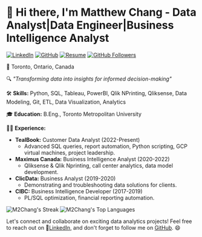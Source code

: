 # 👋 Hi there, I'm **Matthew Chang - Data Analyst|Data Engineer|Business Intelligence Analyst**

[![LinkedIn](https://img.shields.io/badge/LinkedIn-Connect-blue)]([https://www.linkedin.com/in/julia-liou/](https://www.linkedin.com/in/mc-2chang/))
[![GitHub](https://img.shields.io/badge/GitHub-Follow-green)](https://github.com/M2Chang)
[![Resume](https://img.shields.io/badge/Resume-View-purple)](https://github.com/M2Chang/M2Chang/blob/main/matthewchangresume.pdf)
[![GitHub Followers](https://img.shields.io/github/followers/M2Chang?style=social)](https://github.com/M2Chang)

📍 Toronto, Ontario, Canada 

🔍 _"Transforming data into insights for informed decision-making"_

🛠 **Skills:** Python, SQL, Tableau, PowerBI, Qlik NPrinting, Qliksense, Data Modeling, Git, ETL, Data Visualization, Analytics

🎓 **Education:** B.Eng., Toronto Metropolitan University

👨‍💼 **Experience:**
- **TealBook:** Customer Data Analyst (2022-Present)
  - Advanced SQL queries, report automation, Python scripting, GCP virtual machines, project leadership.
- **Maximus Canada:** Business Intelligence Analyst (2020-2022)
  - Qliksense & Qlik Nprinting, call center analytics, data model development.
- **ClicData:** Business Analyst (2019-2020)
  - Demonstrating and troubleshooting data solutions for clients.
- **CIBC:** Business Intelligence Developer (2017-2019)
  - PL/SQL optimization, financial reporting automation.

![M2Chang's Streak](https://github-readme-streak-stats.herokuapp.com/?user=M2Chang&theme=tokyonight&hide_border=true)
![M2Chang's Top Languages](https://github-readme-stats.vercel.app/api/top-langs/?username=M2Chang&theme=tokyonight&show_icons=true&hide_border=true&layout=compact)

Let's connect and collaborate on exciting data analytics projects! Feel free to reach out on 🔗[LinkedIn](https://www.linkedin.com/in/mc-2chang/), and don't forget to follow me on [GitHub](https://github.com/M2Chang). 😄
